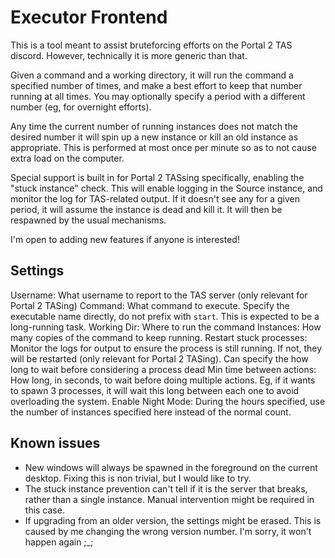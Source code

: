Executor Frontend
=================

This is a tool meant to assist bruteforcing efforts on the Portal 2 TAS discord. However,
technically it is more generic than that.

Given a command and a working directory, it will run the command a specified number of times, and
make a best effort to keep that number running at all times. You may optionally specify a period
with a different number (eg, for overnight efforts).

Any time the current number of running instances does not match the desired number it will spin up a
new instance or kill an old instance as appropriate. This is performed at most once per minute so as
to not cause extra load on the computer.

Special support is built in for Portal 2 TASsing specifically, enabling the "stuck instance" check. 
This will enable logging in the Source instance, and monitor the log for TAS-related output. If it
doesn't see any for a given period, it will assume the instance is dead and kill it. It will then be
respawned by the usual mechanisms.

I'm open to adding new features if anyone is interested!

Settings
--------

Username: What username to report to the TAS server (only relevant for Portal 2 TASing)
Command: What command to execute. Specify the executable name directly, do not prefix with `start`.
         This is expected to be a long-running task.
Working Dir: Where to run the command
Instances: How many copies of the command to keep running.
Restart stuck processes: Monitor the logs for output to ensure the process is still running. If not,
                         they will be restarted (only relevant for Portal 2 TASing). Can specify the
                         how long to wait before considering a process dead
Min time between actions: How long, in seconds, to wait before doing multiple actions. Eg, if
                          it wants to spawn 3 processes, it will wait this long between each one to
                          avoid overloading the system.
Enable Night Mode: During the hours specified, use the number of instances specified here instead of
                   the normal count.

Known issues
------------

* New windows will always be spawned in the foreground on the current desktop. Fixing this is non
  trivial, but I would like to try.
* The stuck instance prevention can't tell if it is the server that breaks, rather than a single
  instance. Manual intervention might be required in this case.
* If upgrading from an older version, the settings might be erased. This is caused by me changing
  the wrong version number. I'm sorry, it won't happen again ;_;

  
